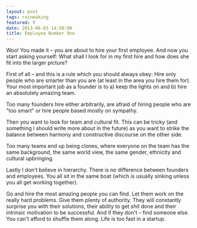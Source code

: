 ```yaml
---
layout: post
tags: rainmaking
featured: Y
date: 2013-06-03 14:50:00
title: Employee Number One
---
```

Woo! You made it – you are about to hire your first employee. And now you start asking yourself: What shall I look for in my first hire and how does she fit into the larger picture?

First of all – and this is a rule which you should always obey: Hire only people who are smarter than you are (at least in the area you hire them for). Your most important job as a founder is to a) keep the lights on and b) hire an absolutely amazing team.

Too many founders hire either arbitrarily, are afraid of hiring people who are "too smart" or hire people based mostly on sympathy.

Then you want to look for team and cultural fit. This can be tricky (and something I should write more about in the future) as you want to strike the balance between harmony and constructive discourse on the other side.

Too many teams end up being clones, where everyone on the team has the same background, the same world view, the same gender, ethnicity and cultural upbringing.

Lastly I don't believe in hierarchy. There is no difference between founders and employees. You all sit in the same boat (which is usually sinking unless you all get working together).

Go and hire the most amazing people you can find. Let them work on the really hard problems. Give them plenty of authority. They will constantly surprise you with their solutions, their ability to get shit done and their intrinsic motivation to be successful. And if they don't – find someone else. You can't afford to shuffle them along. Life is too fast in a startup.